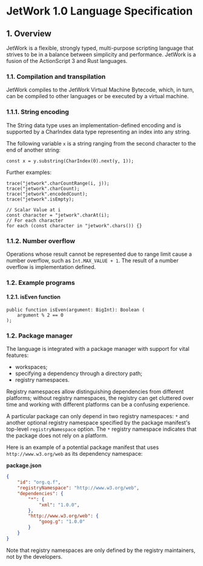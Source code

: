 # JetWork 1.0 Language Specification

## 1. Overview

JetWork is a flexible, strongly typed, multi-purpose scripting language that strives to be in a balance between simplicity and performance. JetWork is a fusion of the ActionScript 3 and Rust languages.

### 1.1. Compilation and transpilation

JetWork compiles to the JetWork Virtual Machine Bytecode, which, in turn, can be compiled to other languages or be executed by a virtual machine.

### 1.1.1. String encoding

The String data type uses an implementation-defined encoding and is supported by a CharIndex data type representing an index into any string.

The following variable `x` is a string ranging from the second character to the end of another string:

```
const x = y.substring(CharIndex(0).next(y, 1));
```

Further examples:

```
trace("jetwork".charCountRange(i, j));
trace("jetwork".charCount);
trace("jetwork".encodedCount);
trace("jetwork".isEmpty);

// Scalar Value at i
const character = "jetwork".charAt(i);
// For each character
for each (const character in "jetwork".chars()) {}
```

### 1.1.2. Number overflow

Operations whose result cannot be represented due to range limit cause a number overflow, such as `Int.MAX_VALUE + 1`. The result of a number overflow is implementation defined.

### 1.2. Example programs

#### 1.2.1. isEven function

```
public function isEven(argument: BigInt): Boolean (
    argument % 2 == 0
);
```

### 1.2. Package manager

The language is integrated with a package manager with support for vital features:

* workspaces;
* specifying a dependency through a directory path;
* registry namespaces.

Registry namespaces allow distinguishing dependencies from different platforms; without registry namespaces, the registry can get cluttered over time and working with different platforms can be a confusing experience.

A particular package can only depend in two registry namespaces: `*` and another optional registry namespace specified by the package manifest's top-level `registryNamespace` option. The `*` registry namespace indicates that the package does not rely on a platform.

Here is an example of a potential package manifest that uses `http://www.w3.org/web` as its dependency namespace:

**package.json**

```json
{
    "id": "org.q.f",
    "registryNamespace": "http://www.w3.org/web",
    "dependencies": {
        "*": {
            "xml": "1.0.0",
        },
        "http://www.w3.org/web": {
            "goog.g": "1.0.0"
        }
    }
}
```

Note that registry namespaces are only defined by the registry maintainers, not by the developers.